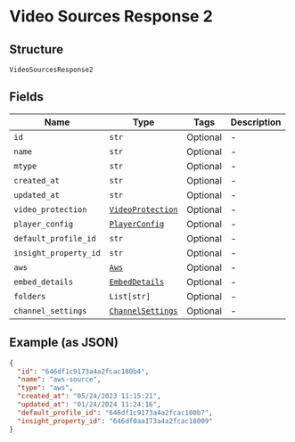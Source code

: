
# Video Sources Response 2

## Structure

`VideoSourcesResponse2`

## Fields

| Name | Type | Tags | Description |
|  --- | --- | --- | --- |
| `id` | `str` | Optional | - |
| `name` | `str` | Optional | - |
| `mtype` | `str` | Optional | - |
| `created_at` | `str` | Optional | - |
| `updated_at` | `str` | Optional | - |
| `video_protection` | [`VideoProtection`](../../doc/models/video-protection.md) | Optional | - |
| `player_config` | [`PlayerConfig`](../../doc/models/player-config.md) | Optional | - |
| `default_profile_id` | `str` | Optional | - |
| `insight_property_id` | `str` | Optional | - |
| `aws` | [`Aws`](../../doc/models/aws.md) | Optional | - |
| `embed_details` | [`EmbedDetails`](../../doc/models/embed-details.md) | Optional | - |
| `folders` | `List[str]` | Optional | - |
| `channel_settings` | [`ChannelSettings`](../../doc/models/channel-settings.md) | Optional | - |

## Example (as JSON)

```json
{
  "id": "646df1c9173a4a2fcac180b4",
  "name": "aws-source",
  "type": "aws",
  "created_at": "05/24/2023 11:15:21",
  "updated_at": "01/24/2024 11:24:16",
  "default_profile_id": "646df1c9173a4a2fcac180b7",
  "insight_property_id": "646df0aa173a4a2fcac18009"
}
```

